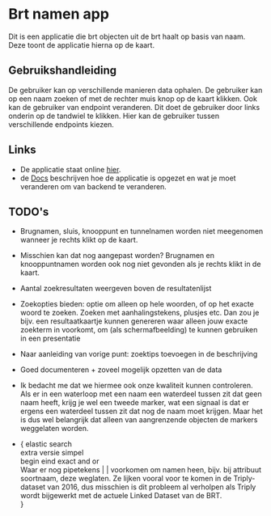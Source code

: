 # Brt namen app  
Dit is een applicatie die brt objecten uit de brt haalt op basis van naam. Deze toont de applicatie hierna op de kaart.

## Gebruikshandleiding
De gebruiker kan op verschillende manieren data ophalen. De gebruiker kan op een naam zoeken of met de rechter muis knop op de kaart klikken.
Ook kan de gebruiker van endpoint veranderen. Dit doet de gebruiker door links onderin op de tandwiel te klikken. Hier kan de gebruiker tussen verschillende
endpoints kiezen. 

## Links
- De applicatie staat online [hier](https://ozcanseker.github.io/namen-app).
- de [Docs](./docs/docs.md) beschrijven hoe de applicatie is opgezet en wat je moet veranderen om van backend te veranderen.  

## TODO's
- Brugnamen, sluis, knooppunt en tunnelnamen worden niet meegenomen wanneer je rechts klikt op de kaart.

- Misschien kan dat nog aangepast worden? Brugnamen en knooppuntnamen worden ook nog niet gevonden als je rechts klikt in de kaart.
 
- Aantal zoekresultaten weergeven boven de resultatenlijst

- Zoekopties bieden: optie om alleen op hele woorden, of op het exacte woord te zoeken. Zoeken met aanhalingstekens, plusjes etc. Dan zou je bijv. een resultaatkaartje kunnen genereren waar alleen jouw exacte zoekterm in voorkomt, om (als schermafbeelding) te kunnen gebruiken in een presentatie

- Naar aanleiding van vorige punt: zoektips toevoegen in de beschrijving

- Goed documenteren + zoveel mogelijk opzetten van de data

- Ik bedacht me dat we hiermee ook onze kwaliteit kunnen controleren. Als er in een waterloop met een naam een waterdeel tussen zit dat geen naam heeft, krijg je wel een tweede marker, wat een signaal is dat er ergens een waterdeel tussen zit dat nog de naam moet krijgen. Maar het is dus wel belangrijk dat alleen van aangrenzende objecten de markers weggelaten worden.

- {
	elastic search  
	extra versie simpel  
	begin eind exact and or  
	Waar er nog pipetekens | | voorkomen om namen heen, bijv. bij attribuut soortnaam, deze weglaten. Ze lijken vooral voor te komen in de Triply-dataset van 2016, dus misschien is dit probleem al verholpen als Triply wordt bijgewerkt met de actuele Linked Dataset van de BRT.  
}
